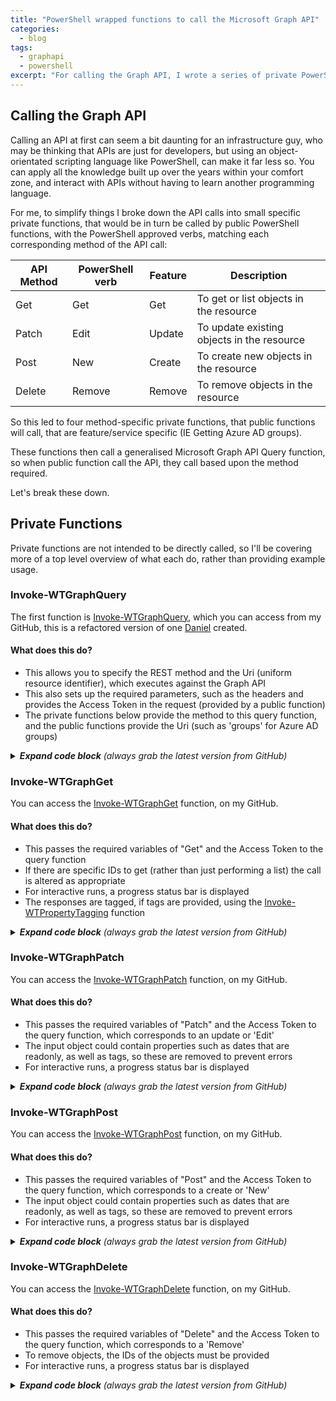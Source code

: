 ```yaml
---
title: "PowerShell wrapped functions to call the Microsoft Graph API"
categories:
  - blog
tags:
  - graphapi
  - powershell
excerpt: "For calling the Graph API, I wrote a series of private PowerShell functions, that public PowerShell functions will call to do the work..."
---
```

## Calling the Graph API
Calling an API at first can seem a bit daunting for an infrastructure guy, who may be thinking that APIs are just for developers, but using an object-orientated scripting language like PowerShell, can make it far less so. You can apply all the knowledge built up over the years within your comfort zone, and interact with APIs without having to learn another programming language.

For me, to simplify things I broke down the API calls into small specific private functions, that would be in turn be called by public PowerShell functions, with the PowerShell approved verbs, matching each corresponding method of the API call:

| API Method | PowerShell verb | Feature | Description                                |
|------------|-----------------|---------|--------------------------------------------|
| Get        | Get             | Get     | To get or list objects in the resource     |
| Patch      | Edit            | Update  | To update existing objects in the resource |
| Post       | New             | Create  | To create new objects in the resource      |
| Delete     | Remove          | Remove  | To remove objects in the resource          |

So this led to four method-specific private functions, that public functions will call, that are feature/service specific (IE Getting Azure AD groups).

These functions then call a generalised Microsoft Graph API Query function, so when public function call the API, they call based upon the method required.

Let's break these down.

## Private Functions
Private functions are not intended to be directly called, so I'll be covering more of a top level overview of what each do, rather than providing example usage.

### Invoke-WTGraphQuery
The first function is [Invoke-WTGraphQuery][function-query], which you can access from my GitHub, this is a refactored version of one [Daniel][dan-blog] created.

#### What does this do?
- This allows you to specify the REST method and the Uri (uniform resource identifier), which executes against the Graph API
- This also sets up the required parameters, such as the headers and provides the Access Token in the request (provided by a public function)
- The private functions below provide the method to this query function, and the public functions provide the Uri (such as 'groups' for Azure AD groups)

<details>
  <summary><em><strong>Expand code block</strong> (always grab the latest version from GitHub)</em></summary>

```powershell
function Invoke-WTGraphQuery {
    [cmdletbinding()]
    param (
        [parameter(
            Mandatory = $true,
            ValueFromPipeLineByPropertyName = $true,
            HelpMessage = "The HTTP method for the Microsoft Graph call"
        )]
        [ValidateSet("Get", "Patch", "Post", "Delete", "Put")]
        [string]$Method,
        [parameter(
            Mandatory = $true,
            ValueFromPipeLineByPropertyName = $true,
            HelpMessage = "The Uniform Resource Identifier for the Microsoft Graph API call"
        )]
        [string]$Uri,
        [parameter(
            Mandatory = $false,
            ValueFromPipeLineByPropertyName = $true,
            HelpMessage = "The request body of the Microsoft Graph API call"
        )]
        [string]$Body,
        [parameter(
            Mandatory = $false,
            ValueFromPipeLineByPropertyName = $true,
            ValueFromPipeLine = $true,
            HelpMessage = "The access token, obtained from executing Get-WTGraphAccessToken"
        )]
        [string]$AccessToken,
        [parameter(
            Mandatory = $false,
            ValueFromPipeLineByPropertyName = $true,
            HelpMessage = "Specify whether to exclude features in preview, a production API version will be used instead"
        )]
        [switch]$ExcludePreviewFeatures
    )
    Begin {
        try {
            # Variables
            $ResourceUrl = "https://graph.microsoft.com"
            $ContentType = "application/json"
            $ApiVersion = "beta" # If preview features are in use, the "beta" API must be used

            # Force TLS 1.2
            [Net.ServicePointManager]::SecurityProtocol = [Net.SecurityProtocolType]::Tls12
        }
        catch {
            Write-Error -Message $_.Exception
            throw $_.exception
        }
    }
    Process {
        try {
            if ($AccessToken) {

                # Change the API version if features in preview are to be excluded
                if ($ExcludePreviewFeatures) {
                    $ApiVersion = "v1.0"
                }

                $HeaderParameters = @{
                    "Content-Type"  = "application\json"
                    "Authorization" = "Bearer $AccessToken"
                }

                # Create an empty array to store the result
                $QueryRequest = @()
                $QueryResult = @()

                # If the request is to get data, invoke without a body, otherwise append body
                if ($Method -eq "GET") {
                    $QueryRequest = Invoke-RestMethod `
                        -Headers $HeaderParameters `
                        -Uri $ResourceUrl/$ApiVersion/$Uri `
                        -UseBasicParsing `
                        -Method $Method `
                        -ContentType $ContentType
                }
                else {
                    $QueryRequest = Invoke-RestMethod `
                        -Headers $HeaderParameters `
                        -Uri $ResourceUrl/$ApiVersion/$Uri `
                        -UseBasicParsing `
                        -Method $Method `
                        -ContentType $ContentType `
                        -Body $Body
                }
                
                # Check if a value, and if not, an ID is returned, adding either to the query result, ignoring null objects
                if ($QueryRequest.value) {
                    $QueryResult += $QueryRequest.value
                }
                elseif ($QueryRequest.id) {
                    $QueryResult += $QueryRequest
                }

                # Invoke REST methods and fetch data until there are no pages left
                if ("$ResourceUrl/$Uri" -notlike "*`$top*") {
                    while ($QueryRequest."@odata.nextLink") {
                        $QueryRequest = Invoke-RestMethod `
                            -Headers $HeaderParameters `
                            -Uri $QueryRequest."@odata.nextLink" `
                            -UseBasicParsing `
                            -Method $Method `
                            -ContentType $ContentType

                        $QueryResult += $QueryRequest.value
                    }
                }
                
                # Return query result
                $QueryResult
            }
            else {
                $ErrorMessage = "No access token specified, obtain an access token object from Get-WTGraphAccessToken"
                Write-Error $ErrorMessage
                throw $ErrorMessage
            }
        }
        catch {
            Write-Error -Message $_.Exception
            throw $_.exception
        }
    }
    End {
        try {
            
        }
        catch {
            Write-Error -Message $_.Exception
            throw $_.exception
        }
    }
}
```

</details>

### Invoke-WTGraphGet
You can access the [Invoke-WTGraphGet][function-get] function, on my GitHub.

#### What does this do?
- This passes the required variables of "Get" and the Access Token to the query function
- If there are specific IDs to get (rather than just performing a list) the call is altered as appropriate
- For interactive runs, a progress status bar is displayed
- The responses are tagged, if tags are provided, using the [Invoke-WTPropertyTagging][function-tag] function

<details>
  <summary><em><strong>Expand code block</strong> (always grab the latest version from GitHub)</em></summary>

```powershell
function Invoke-WTGraphGet {
    [cmdletbinding()]
    param (
        [parameter(
            Mandatory = $false,
            ValueFromPipeLineByPropertyName = $true,
            HelpMessage = "The access token, obtained from executing Get-WTGraphAccessToken"
        )]
        [string]$AccessToken,
        [parameter(
            Mandatory = $false,
            ValueFromPipeLineByPropertyName = $true,
            HelpMessage = "Specify whether to exclude features in preview, a production API version will be used instead"
        )]
        [switch]$ExcludePreviewFeatures,
        [parameter(
            Mandatory = $false,
            ValueFromPipeLineByPropertyName = $true,
            ValueFromPipeLine = $true,
            HelpMessage = "The specific record ids to be returned"
        )]
        [Alias("id")]
        [string[]]$IDs,
        [parameter(
            Mandatory = $false,
            ValueFromPipeLineByPropertyName = $true,
            HelpMessage = "The uniform resource indicator"
        )]
        [string]$Uri,
        [parameter(
            Mandatory = $false,
            ValueFromPipeLineByPropertyName = $true,
            HelpMessage = "The optional tags that could be evaluated in the response"
        )]
        [string[]]$Tags,
        [parameter(
            Mandatory = $false,
            ValueFromPipeLineByPropertyName = $true,
            HelpMessage = "The activity being performed"
        )]
        [string]$Activity
    )
    Begin {
        try {
            # Function definitions
            $Functions = @(
                "GraphAPI\Private\Invoke-WTGraphQuery.ps1"
                "Toolkit\Public\Invoke-WTPropertyTagging.ps1"
            )

            # Function dot source
            foreach ($Function in $Functions) {
                . $Function
            }

            # Variables
            $Method = "Get"
            $Counter = 1
            $PropertyToTag = "DisplayName"
            
            # Output current activity
            Write-Host $Activity
        }
        catch {
            Write-Error -Message $_.Exception
            throw $_.exception
        }
    }
    Process {
        try {
            if ($AccessToken) {

                # Build parameters
                $Parameters = @{
                    Method = $Method
                }
                if ($ExcludePreviewFeatures) {
                    $Parameters.Add("ExcludePreviewFeatures", $true)
                }
                
                # If specific policies are specified, get each, otherwise, get all policies
                if ($IDs) {
                    $QueryResponse = foreach ($ID in $IDs) {
                        
                        # Output progress
                        if ($IDs.count -gt 1) {
                            Write-Host "Processing Query $Counter of $($IDs.count) with ID: $ID"
                                                
                            # Create progress bar
                            $PercentComplete = (($counter / $IDs.count) * 100)
                            Write-Progress -Activity $Activity `
                                -PercentComplete $PercentComplete `
                                -CurrentOperation $ID
                        }
                        else {
                            Write-Host "Processing Query with ID: $ID"
                        }

                        # Increment counter
                        $counter++

                        # Get Query
                        $AccessToken | Invoke-WTGraphQuery `
                            @Parameters `
                            -Uri $Uri/$ID
                    }
                }
                else {
                    $QueryResponse = $AccessToken | Invoke-WTGraphQuery `
                        @Parameters `
                        -Uri $Uri
                }

                # If there is a response, and tags are defined, evaluate the response for tags or return without tagging
                if ($QueryResponse) {
                    if ($Tags) {
                        Invoke-WTPropertyTagging -Tags $Tags -QueryResponse $QueryResponse -PropertyToTag $PropertyToTag
                    }
                    else {
                        $QueryResponse
                    }
                }
            }
            else {
                $ErrorMessage = "No access token specified, obtain an access token object from Get-WTGraphAccessToken"
                Write-Error $ErrorMessage
                throw $ErrorMessage
            }
        }
        catch {
            Write-Error -Message $_.Exception
            throw $_.exception
        }
    }
    End {
        try {
            
        }
        catch {
            Write-Error -Message $_.Exception
            throw $_.exception
        }
    }
}
```

</details>

### Invoke-WTGraphPatch
You can access the [Invoke-WTGraphPatch][function-patch] function, on my GitHub.

#### What does this do?
- This passes the required variables of "Patch" and the Access Token to the query function, which corresponds to an update or 'Edit'
- The input object could contain properties such as dates that are readonly, as well as tags, so these are removed to prevent errors
- For interactive runs, a progress status bar is displayed

<details>
  <summary><em><strong>Expand code block</strong> (always grab the latest version from GitHub)</em></summary>

```powershell
function Invoke-WTGraphPatch {
    [cmdletbinding()]
    param (
        [parameter(
            Mandatory = $false,
            ValueFromPipeLineByPropertyName = $true,
            HelpMessage = "The access token, obtained from executing Get-WTGraphAccessToken"
        )]
        [string]$AccessToken,
        [parameter(
            Mandatory = $false,
            ValueFromPipeLineByPropertyName = $true,
            HelpMessage = "Specify whether to exclude features in preview, a production API version will be used instead"
        )]
        [switch]$ExcludePreviewFeatures,
        [parameter(
            Mandatory = $true,
            ValueFromPipeLineByPropertyName = $true,
            ValueFromPipeLine = $true,
            HelpMessage = "The objects to be patched"
        )]
        [pscustomobject]$InputObject,
        [parameter(
            Mandatory = $false,
            ValueFromPipeLineByPropertyName = $true,
            HelpMessage = "The uniform resource indicator"
        )]
        [string]$Uri,
        [parameter(
            Mandatory = $false,
            ValueFromPipeLineByPropertyName = $true,
            HelpMessage = "The activity being performed"
        )]
        [string]$Activity,
        [parameter(
            Mandatory = $false,
            ValueFromPipeLineByPropertyName = $true,
            HelpMessage = "Properties that may exist that need to be removed prior to creation"
        )]
        [string[]]$CleanUpProperties
    )
    Begin {
        try {
            # Function definitions
            $Functions = @(
                "GraphAPI\Private\Invoke-WTGraphQuery.ps1"
            )

            # Function dot source
            foreach ($Function in $Functions) {
                . $Function
            }

            # Variables
            $Method = "Patch"
            $Counter = 1

            # Output current activity
            Write-Host $Activity
        }
        catch {
            Write-Error -Message $_.Exception
            throw $_.exception
        }
    }
    Process {
        try {
            if ($AccessToken) {

                # Build parameters
                $Parameters = @{
                    Method = $Method
                }
                if ($ExcludePreviewFeatures) {
                    $Parameters.Add("ExcludePreviewFeatures", $true)
                }

                # If there are objects to update, foreach query with a query id
                if ($InputObject) {
                    
                    foreach ($Object in $InputObject) {
                        
                        # Update query ID, and if exists continue
                        $ObjectID = $Object.id
                        $ObjectDisplayName = $Object.displayName
                        if ($ObjectID) {

                            # Remove properties that are not valid for when updating objects
                            if ($CleanUpProperties) {
                                foreach ($Property in $CleanUpProperties) {
                                    $Object.PSObject.Properties.Remove("$Property")
                                }
                            }
                            
                            # Convert query object to JSON
                            $Object = $Object | ConvertTo-Json -Depth 10
                            
                            # Output progress
                            if ($InputObject.count -gt 1) {
                                Write-Host "Processing Query $Counter of $($InputObject.count) with ID: $ObjectID"

                                # Create progress bar
                                $PercentComplete = (($counter / $InputObject.count) * 100)
                                Write-Progress -Activity $Activity `
                                    -PercentComplete $PercentComplete `
                                    -CurrentOperation $ObjectDisplayName
                            }
                            else {
                                Write-Host "Processing Query with ID: $ObjectID"
                            }

                            # Increment counter
                            $counter++
                            
                            # Create query, with one second intervals to prevent throttling
                            Start-Sleep -Seconds 1
                            $AccessToken | Invoke-WTGraphQuery `
                                @Parameters `
                                -Uri $Uri/$ObjectID `
                                -Body $Object `
                            | Out-Null
                        }
                        else {
                            $ErrorMessage = "No IDs are specified, to update an object, an ID is required"
                            Write-Error $ErrorMessage
                        }
                    }
                }
                else {
                    $ErrorMessage = "There are no objects to be updated, to update an object, one must be supplied"
                    Write-Error $ErrorMessage
                    throw $ErrorMessage
                }
            }
            else {
                $ErrorMessage = "No access token specified, obtain an access token object from Get-WTGraphAccessToken"
                Write-Error $ErrorMessage
                throw $ErrorMessage
            }
        }
        catch {
            $ErrorMessage = "An exception has occurred, common reasons include patching properties that are not valid"
            Write-Error $ErrorMessage
            Write-Error -Message $_.Exception
            throw $_.exception
        }
    }
    End {
        try {
            
        }
        catch {
            Write-Error -Message $_.Exception
            throw $_.exception
        }
    }
}
```

</details>

### Invoke-WTGraphPost
You can access the [Invoke-WTGraphPost][function-post] function, on my GitHub.

#### What does this do?
- This passes the required variables of "Post" and the Access Token to the query function, which corresponds to a create or 'New'
- The input object could contain properties such as dates that are readonly, as well as tags, so these are removed to prevent errors
- For interactive runs, a progress status bar is displayed

<details>
  <summary><em><strong>Expand code block</strong> (always grab the latest version from GitHub)</em></summary>

```powershell
function Invoke-WTGraphPost {
    [cmdletbinding()]
    param (
        [parameter(
            Mandatory = $false,
            ValueFromPipeLineByPropertyName = $true,
            HelpMessage = "The access token, obtained from executing Get-WTGraphAccessToken"
        )]
        [string]$AccessToken,
        [parameter(
            Mandatory = $false,
            ValueFromPipeLineByPropertyName = $true,
            HelpMessage = "Specify whether to exclude features in preview, a production API version will be used instead"
        )]
        [switch]$ExcludePreviewFeatures,
        [parameter(
            Mandatory = $false,
            ValueFromPipeLineByPropertyName = $true,
            ValueFromPipeLine = $true,
            HelpMessage = "The objects to be created"
        )]
        [pscustomobject]$InputObject,
        [parameter(
            Mandatory = $false,
            ValueFromPipeLineByPropertyName = $true,
            HelpMessage = "The uniform resource indicator"
        )]
        [string]$Uri,
        [parameter(
            Mandatory = $false,
            ValueFromPipeLineByPropertyName = $true,
            HelpMessage = "The activity being performed"
        )]
        [string]$Activity,
        [parameter(
            Mandatory = $false,
            ValueFromPipeLineByPropertyName = $true,
            HelpMessage = "Properties that may exist that need to be removed prior to creation"
        )]
        [string[]]$CleanUpProperties
    )
    Begin {
        try {
            # Function definitions
            $Functions = @(
                "GraphAPI\Private\Invoke-WTGraphQuery.ps1"
            )

            # Function dot source
            foreach ($Function in $Functions) {
                . $Function
            }

            # Variables
            $Method = "Post"
            $Counter = 1
            
            # Output current activity
            Write-Host $Activity

        }
        catch {
            Write-Error -Message $_.Exception
            throw $_.exception
        }
    }
    Process {
        try {
            if ($AccessToken) {

                # Build parameters
                $Parameters = @{
                    Method = $Method
                    Uri    = $Uri
                }
                if ($ExcludePreviewFeatures) {
                    $Parameters.Add("ExcludePreviewFeatures", $true)
                }

                # If there are policies to deploy, for each
                if ($InputObject) {
                    
                    foreach ($Object in $InputObject) {

                        # Remove properties that are not valid for when creating new objects
                        if ($CleanUpProperties) {
                            foreach ($Property in $CleanUpProperties) {
                                $Object.PSObject.Properties.Remove("$Property")
                            }
                        }
                        
                        # Update displayname variable prior to object conversion to JSON
                        $ObjectDisplayName = $Object.displayName

                        # Convert Query object to JSON
                        $Object = $Object | ConvertTo-Json -Depth 10

                        # Output progress
                        if ($InputObject.count -gt 1) {
                            if ($ObjectDisplayName) {
                                Write-Host "Processing Query $Counter of $($InputObject.count) with Display Name: $ObjectDisplayName"
                            }
                            else {
                                Write-Host "Processing Query $Counter of $($InputObject.count)"
                            }

                            # Create progress bar
                            $PercentComplete = (($counter / $InputObject.count) * 100)
                            Write-Progress -Activity $Activity `
                                -PercentComplete $PercentComplete `
                                -CurrentOperation $ObjectDisplayName
                        }
                        else {
                            if ($ObjectDisplayName) {
                                Write-Host "Processing Query with Display Name: $ObjectDisplayName"
                            }
                            else {
                                Write-Host "Processing Query"
                            }
                        }
                        
                        # Increment counter
                        $counter++

                        # Create record, with one second intervals to prevent throttling
                        Start-Sleep -Seconds 1
                        $AccessToken | Invoke-WTGraphQuery `
                            @Parameters `
                            -Body $Object
                    }
                }
                else {
                    $ErrorMessage = "There are no objects to be created, to create an object, one must be supplied"
                    Write-Error $ErrorMessage
                    throw $ErrorMessage
                }
            }
            else {
                $ErrorMessage = "No access token specified, obtain an access token object from Get-WTGraphAccessToken"
                Write-Error $ErrorMessage
                throw $ErrorMessage
            }
        }
        catch {
            $ErrorMessage = "An exception has occurred, common reasons include posting properties that are not valid"
            Write-Error $ErrorMessage
            Write-Error -Message $_.Exception
            throw $_.exception
        }
    }
    End {
        try {
            
        }
        catch {
            Write-Error -Message $_.Exception
            throw $_.exception
        }
    }
}
```

</details>

### Invoke-WTGraphDelete
You can access the [Invoke-WTGraphDelete][function-delete] function, on my GitHub.

#### What does this do?
- This passes the required variables of "Delete" and the Access Token to the query function, which corresponds to a 'Remove'
- To remove objects, the IDs of the objects must be provided
- For interactive runs, a progress status bar is displayed

<details>
  <summary><em><strong>Expand code block</strong> (always grab the latest version from GitHub)</em></summary>

```powershell
function Invoke-WTGraphDelete {
    [cmdletbinding()]
    param (
        [parameter(
            Mandatory = $false,
            ValueFromPipeLineByPropertyName = $true,
            HelpMessage = "The access token, obtained from executing Get-WTGraphAccessToken"
        )]
        [string]$AccessToken,
        [parameter(
            Mandatory = $false,
            ValueFromPipeLineByPropertyName = $true,
            HelpMessage = "Specify whether to exclude features in preview, a production API version will be used instead"
        )]
        [switch]$ExcludePreviewFeatures,
        [parameter(
            Mandatory = $true,
            ValueFromPipeLineByPropertyName = $true,
            ValueFromPipeLine = $true,
            HelpMessage = "The specific record ids to be returned"
        )]
        [Alias("id")]
        [string[]]$IDs,
        [parameter(
            Mandatory = $true,
            ValueFromPipeLineByPropertyName = $true,
            HelpMessage = "The uniform resource indicator"
        )]
        [string]$Uri,
        [parameter(
            Mandatory = $true,
            ValueFromPipeLineByPropertyName = $true,
            HelpMessage = "The activity being performed"
        )]
        [string]$Activity
    )
    Begin {
        try {

            # Function definitions
            $Functions = @(
                "GraphAPI\Private\Invoke-WTGraphQuery.ps1"
            )

            # Function dot source
            foreach ($Function in $Functions) {
                . $Function
            }

            # Variables
            $Method = "Delete"
            $Counter = 1

            # Output current activity
            Write-Host $Activity

        }
        catch {
            Write-Error -Message $_.Exception
            throw $_.exception
        }
    }
    Process {
        try {
            if ($AccessToken) {

                # Build parameters
                $Parameters = @{
                    Method = $Method
                }
                if ($ExcludePreviewFeatures) {
                    $Parameters.Add("ExcludePreviewFeatures", $true)
                }

                # If there are objects to be removed, 
                if ($IDs) {
                    foreach ($ID in $IDs) {

                        # Output progress
                        if ($IDs.count -gt 1) {
                            Write-Host "Processing Query $Counter of $($IDs.count) with ID: $ID"

                            # Create progress bar
                            $PercentComplete = (($counter / $IDs.count) * 100)
                            Write-Progress -Activity $Activity `
                                -PercentComplete $PercentComplete `
                                -CurrentOperation $ID
                        }
                        else {
                            Write-Host "Processing Query with ID: $ID"
                        }
                        
                        # Increment counter
                        $counter++

                        # Remove record, one second apart to prevent throttling
                        Start-Sleep -Seconds 1
                        $AccessToken | Invoke-WTGraphQuery `
                            @Parameters `
                            -Uri $Uri/$ID `
                        | Out-Null
                    }
                }
                else {
                    $ErrorMessage = "No IDs are specified, to remove an object, an ID is required"
                    Write-Error $ErrorMessage
                    throw $ErrorMessage
                }
            }
            else {
                $ErrorMessage = "No access token specified, obtain an access token object from Get-WTGraphAccessToken"
                Write-Error $ErrorMessage
                throw $ErrorMessage
            }
        }
        catch {
            Write-Error -Message $_.Exception
            throw $_.exception
        }
    }
    End {
        try {
            
        }
        catch {
            Write-Error -Message $_.Exception
            throw $_.exception
        }
    }
}
```

</details>

[dan-blog]: https://danielchronlund.com/2020/11/26/azure-ad-conditional-access-policy-design-baseline-with-automatic-deployment-support/
[function-get]: https://github.com/wesley-trust/GraphAPI/blob/main/Private/Invoke-WTGraphGet.ps1
[function-patch]: https://github.com/wesley-trust/GraphAPI/blob/main/Private/Invoke-WTGraphPatch.ps1
[function-post]: https://github.com/wesley-trust/GraphAPI/blob/main/Private/Invoke-WTGraphPost.ps1
[function-delete]: https://github.com/wesley-trust/GraphAPI/blob/main/Private/Invoke-WTGraphDelete.ps1
[function-query]: https://github.com/wesley-trust/GraphAPI/blob/main/Private/Invoke-WTGraphQuery.ps1
[function-tag]: https://github.com/wesley-trust/ToolKit/blob/main/Public/Invoke-WTPropertyTagging.ps1